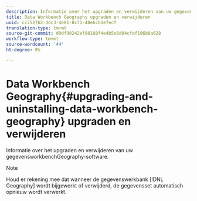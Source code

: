 ```yaml
---
description: Informatie over het upgraden en verwijderen van uw gegevensworkbenchGeography-software.
title: Data Workbench Geography upgraden en verwijderen
uuid: cc752762-ddc3-4e81-8c71-40e6cb1e7ecf
translation-type: tm+mt
source-git-commit: d9df90242ef96188f4e4b5e6d04cfef196b0a628
workflow-type: tm+mt
source-wordcount: '44'
ht-degree: 0%

---
```



# Data Workbench Geography{#upgrading-and-uninstalling-data-workbench-geography} upgraden en verwijderen

Informatie over het upgraden en verwijderen van uw gegevensworkbenchGeography-software.

>[!NOTE]
>
>Houd er rekening mee dat wanneer de gegevenswerkbank [!DNL Geography] wordt bijgewerkt of verwijderd, de gegevensset automatisch opnieuw wordt verwerkt.

